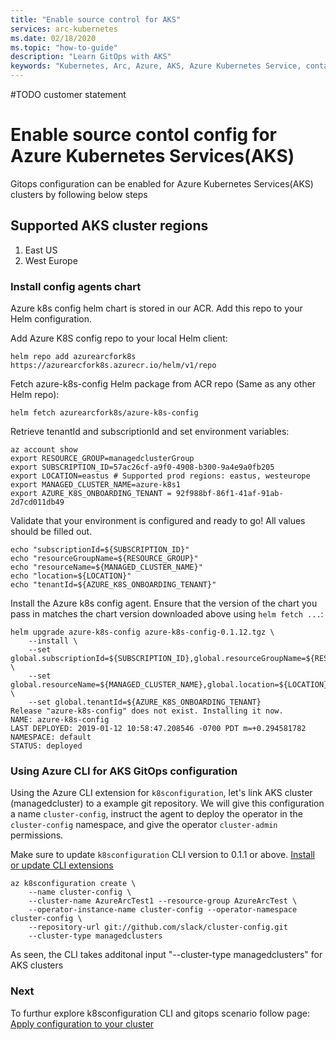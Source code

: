 ```yaml
---
title: "Enable source control for AKS"
services: arc-kubernetes
ms.date: 02/18/2020
ms.topic: "how-to-guide"
description: "Learn GitOps with AKS"
keywords: "Kubernetes, Arc, Azure, AKS, Azure Kubernetes Service, containers"
---
```

#TODO customer statement

# Enable source contol config for Azure Kubernetes Services(AKS)
Gitops configuration can be enabled for Azure Kubernetes Services(AKS) clusters by following below steps

## Supported AKS cluster regions

1. East US
2. West Europe

### Install config agents chart

Azure k8s config helm chart is stored in our  ACR. Add this repo to your Helm configuration.

Add Azure K8S config repo to your local Helm client:

```console
helm repo add azurearcfork8s https://azurearcfork8s.azurecr.io/helm/v1/repo
```

Fetch azure-k8s-config Helm package from ACR repo (Same as any other Helm repo):

```console
helm fetch azurearcfork8s/azure-k8s-config
```

Retrieve tenantId and subscriptionId and set environment variables:

```console
az account show
export RESOURCE_GROUP=managedclusterGroup
export SUBSCRIPTION_ID=57ac26cf-a9f0-4908-b300-9a4e9a0fb205
export LOCATION=eastus # Supported prod regions: eastus, westeurope
export MANAGED_CLUSTER_NAME=azure-k8s1
export AZURE_K8S_ONBOARDING_TENANT = 92f988bf-86f1-41af-91ab-2d7cd011db49
```
 
Validate that your environment is configured and ready to go! All values should be filled out.

```console
echo "subscriptionId=${SUBSCRIPTION_ID}"
echo "resourceGroupName=${RESOURCE_GROUP}"
echo "resourceName=${MANAGED_CLUSTER_NAME}"
echo "location=${LOCATION}"
echo "tenantId=${AZURE_K8S_ONBOARDING_TENANT}"
```

Install the Azure k8s config agent. Ensure that the version of the chart you pass in matches the chart version downloaded above using `helm fetch ...`:

```console
helm upgrade azure-k8s-config azure-k8s-config-0.1.12.tgz \
    --install \
    --set global.subscriptionId=${SUBSCRIPTION_ID},global.resourceGroupName=${RESOURCE_GROUP} \
    --set global.resourceName=${MANAGED_CLUSTER_NAME},global.location=${LOCATION} \
    --set global.tenantId=${AZURE_K8S_ONBOARDING_TENANT}     
Release "azure-k8s-config" does not exist. Installing it now.
NAME: azure-k8s-config
LAST DEPLOYED: 2019-01-12 10:58:47.208546 -0700 PDT m=+0.294581782
NAMESPACE: default
STATUS: deployed
```

### Using Azure CLI for AKS GitOps configuration 

Using the Azure CLI extension for `k8sconfiguration`, let's link AKS cluster (managedcluster) to a example git repository. We will give this configuration a name `cluster-config`, instruct the agent to deploy the operator in the `cluster-config` namespace, and give the operator `cluster-admin` permissions.

Make sure to update `k8sconfiguration` CLI version to 0.1.1 or above. [Install or update CLI extensions](./01-install-cli-extension.md)

```console
az k8sconfiguration create \
    --name cluster-config \
    --cluster-name AzureArcTest1 --resource-group AzureArcTest \
    --operator-instance-name cluster-config --operator-namespace cluster-config \
    --repository-url git://github.com/slack/cluster-config.git
	--cluster-type managedclusters
```

As seen, the CLI takes additonal input "--cluster-type managedclusters" for AKS clusters  

### Next

To furthur explore k8sconfiguration CLI and gitops scenario follow page: [Apply configuration to your cluster](./03-use-gitops.md)
